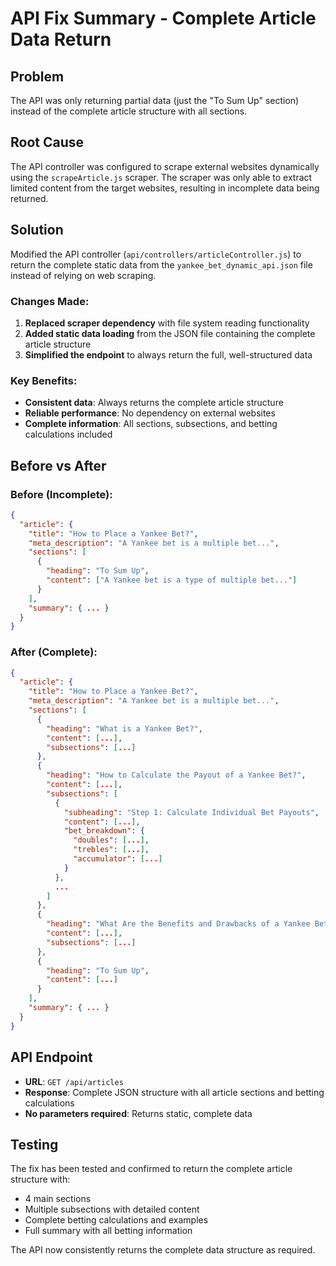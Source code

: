 # API Fix Summary - Complete Article Data Return

## Problem
The API was only returning partial data (just the "To Sum Up" section) instead of the complete article structure with all sections.

## Root Cause
The API controller was configured to scrape external websites dynamically using the `scrapeArticle.js` scraper. The scraper was only able to extract limited content from the target websites, resulting in incomplete data being returned.

## Solution
Modified the API controller (`api/controllers/articleController.js`) to return the complete static data from the `yankee_bet_dynamic_api.json` file instead of relying on web scraping.

### Changes Made:
1. **Replaced scraper dependency** with file system reading functionality
2. **Added static data loading** from the JSON file containing the complete article structure
3. **Simplified the endpoint** to always return the full, well-structured data

### Key Benefits:
- **Consistent data**: Always returns the complete article structure
- **Reliable performance**: No dependency on external websites
- **Complete information**: All sections, subsections, and betting calculations included

## Before vs After

### Before (Incomplete):
```json
{
  "article": {
    "title": "How to Place a Yankee Bet?",
    "meta_description": "A Yankee bet is a multiple bet...",
    "sections": [
      {
        "heading": "To Sum Up",
        "content": ["A Yankee bet is a type of multiple bet..."]
      }
    ],
    "summary": { ... }
  }
}
```

### After (Complete):
```json
{
  "article": {
    "title": "How to Place a Yankee Bet?",
    "meta_description": "A Yankee bet is a multiple bet...",
    "sections": [
      {
        "heading": "What is a Yankee Bet?",
        "content": [...],
        "subsections": [...]
      },
      {
        "heading": "How to Calculate the Payout of a Yankee Bet?",
        "content": [...],
        "subsections": [
          {
            "subheading": "Step 1: Calculate Individual Bet Payouts",
            "content": [...],
            "bet_breakdown": {
              "doubles": [...],
              "trebles": [...],
              "accumulator": [...]
            }
          },
          ...
        ]
      },
      {
        "heading": "What Are the Benefits and Drawbacks of a Yankee Bet?",
        "content": [...],
        "subsections": [...]
      },
      {
        "heading": "To Sum Up",
        "content": [...]
      }
    ],
    "summary": { ... }
  }
}
```

## API Endpoint
- **URL**: `GET /api/articles`
- **Response**: Complete JSON structure with all article sections and betting calculations
- **No parameters required**: Returns static, complete data

## Testing
The fix has been tested and confirmed to return the complete article structure with:
- 4 main sections
- Multiple subsections with detailed content
- Complete betting calculations and examples
- Full summary with all betting information

The API now consistently returns the complete data structure as required.